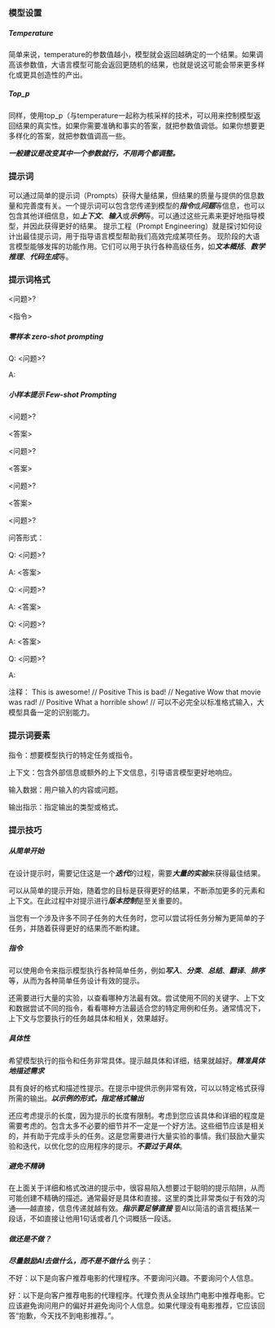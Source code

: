 ### 模型设置
##### Temperature
简单来说，temperature的参数值越小，模型就会返回越确定的一个结果。如果调高该参数值，大语言模型可能会返回更随机的结果，也就是说这可能会带来更多样化或更具创造性的产出。

##### Top_p
同样，使用top_p（与temperature一起称为核采样的技术，可以用来控制模型返回结果的真实性。如果你需要准确和事实的答案，就把参数值调低。如果你想要更多样化的答案，就把参数值调高一些。

***一般建议是改变其中一个参数就行，不用两个都调整。***

### 提示词
可以通过简单的提示词（Prompts）获得大量结果，但结果的质量与提供的信息数量和完善度有关。一个提示词可以包含您传递到模型的***指令***或***问题***等信息，也可以包含其他详细信息，如***上下文***、***输入***或***示例***等。可以通过这些元素来更好地指导模型，并因此获得更好的结果。
提示工程（Prompt Engineering）就是探讨如何设计出最佳提示词，用于指导语言模型帮助我们高效完成某项任务。
现阶段的大语言模型能够发挥的功能作用。它们可以用于执行各种高级任务，如***文本概括***、***数学推理***、***代码生成***等。

### 提示词格式

<问题>?

<指令>

##### 零样本 zero-shot prompting
Q: <问题>?

A: 

##### 小样本提示 Few-shot Prompting
<问题>?

<答案>

<问题>?

<答案>

<问题>?

<答案>

<问题>?

问答形式：

Q: <问题>?

A: <答案>

Q: <问题>?

A: <答案>

Q: <问题>?

A: <答案>

Q: <问题>?

A:

注释：
This is awesome! // Positive
This is bad! // Negative
Wow that movie was rad! // Positive
What a horrible show! //
可以不必完全以标准格式输入，大模型具备一定的识别能力。

### 提示词要素
指令：想要模型执行的特定任务或指令。

上下文：包含外部信息或额外的上下文信息，引导语言模型更好地响应。

输入数据：用户输入的内容或问题。

输出指示：指定输出的类型或格式。

### 提示技巧
##### 从简单开始
在设计提示时，需要记住这是一个***迭代***的过程，需要***大量的实验***来获得最佳结果。

可以从简单的提示开始，随着您的目标是获得更好的结果，不断添加更多的元素和上下文。在此过程中对提示进行***版本控制***是至关重要的。

当您有一个涉及许多不同子任务的大任务时，您可以尝试将任务分解为更简单的子任务，并随着获得更好的结果而不断构建。
##### 指令
可以使用命令来指示模型执行各种简单任务，例如***写入***、***分类***、***总结***、***翻译***、***排序***等，从而为各种简单任务设计有效的提示。

还需要进行大量的实验，以查看哪种方法最有效。尝试使用不同的关键字、上下文和数据尝试不同的指令，看看哪种方法最适合您的特定用例和任务。通常情况下，上下文与您要执行的任务越具体和相关，效果越好。
##### 具体性
希望模型执行的指令和任务非常具体。提示越具体和详细，结果就越好。***精准具体地描述需求***

具有良好的格式和描述性提示。在提示中提供示例非常有效，可以以特定格式获得所需的输出。***以示例的形式，指定格式输出***

还应考虑提示的长度，因为提示的长度有限制。考虑到您应该具体和详细的程度是需要考虑的。包含太多不必要的细节并不一定是一个好方法。这些细节应该是相关的，并有助于完成手头的任务。这是您需要进行大量实验的事情。我们鼓励大量实验和迭代，以优化您的应用程序的提示。***不要过于具体***。
##### 避免不精确
在上面关于详细和格式改进的提示中，很容易陷入想要过于聪明的提示陷阱，从而可能创建不精确的描述。通常最好是具体和直接。这里的类比非常类似于有效的沟通——越直接，信息传递就越有效。***指示要足够直接***
要AI以简洁的语言概括某一段话，不如直接让他用1句话或者几个词概括一段话。
##### 做还是不做？
***尽量鼓励AI去做什么，而不是不做什么***
例子：

不好：以下是向客户推荐电影的代理程序。不要询问兴趣。不要询问个人信息。

好：以下是向客户推荐电影的代理程序。代理负责从全球热门电影中推荐电影。它应该避免询问用户的偏好并避免询问个人信息。如果代理没有电影推荐，它应该回答“抱歉，今天找不到电影推荐。”。

